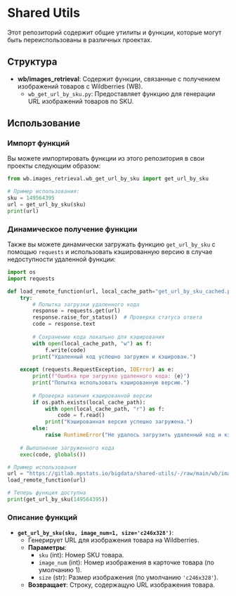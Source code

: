 
# Shared Utils

Этот репозиторий содержит общие утилиты и функции, которые могут быть переиспользованы в различных проектах.

## Структура

- **wb/images_retrieval**: Содержит функции, связанные с получением изображений товаров с Wildberries (WB).
  - `wb_get_url_by_sku.py`: Предоставляет функцию для генерации URL изображений товаров по SKU.

## Использование

### Импорт функций

Вы можете импортировать функции из этого репозитория в свои проекты следующим образом:

```python
from wb.images_retrieval.wb_get_url_by_sku import get_url_by_sku

# Пример использования:
sku = 149564395
url = get_url_by_sku(sku)
print(url)
```

### Динамическое получение функции

Также вы можете динамически загружать функцию `get_url_by_sku` с помощью `requests` и использовать кэшированную версию в случае недоступности удаленной функции:

```python
import os
import requests

def load_remote_function(url, local_cache_path="get_url_by_sku_cached.py"):
    try:
        # Попытка загрузки удаленного кода
        response = requests.get(url)
        response.raise_for_status()  # Проверка статуса ответа
        code = response.text
        
        # Сохранение кода локально для кэширования
        with open(local_cache_path, "w") as f:
            f.write(code)
        print("Удаленный код успешно загружен и кэширован.")
        
    except (requests.RequestException, IOError) as e:
        print(f"Ошибка при загрузке удаленного кода: {e}")
        print("Попытка использовать кэшированную версию.")
        
        # Проверка наличия кэшированной версии
        if os.path.exists(local_cache_path):
            with open(local_cache_path, "r") as f:
                code = f.read()
            print("Кэшированная версия успешно загружена.")
        else:
            raise RuntimeError("Не удалось загрузить удаленный код и кэшированная версия отсутствует.")
    
    # Выполнение загруженного кода
    exec(code, globals())

# Пример использования
url = "https://gitlab.mpstats.io/bigdata/shared-utils/-/raw/main/wb/images_retrieval/wb_get_url_by_sku.py?inline=false"
load_remote_function(url)

# Теперь функция доступна
print(get_url_by_sku(149564395))
```

### Описание функций

- **`get_url_by_sku(sku, image_num=1, size='c246x328')`**: 
  - Генерирует URL для изображения товара на Wildberries.
  - **Параметры**:
    - `sku` (int): Номер SKU товара.
    - `image_num` (int): Номер изображения в карточке товара (по умолчанию 1).
    - `size` (str): Размер изображения (по умолчанию `'c246x328'`).
  - **Возвращает**: Строку, содержащую URL изображения товара.
